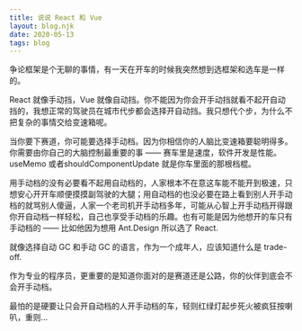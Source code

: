 ```yaml
---
title: 说说 React 和 Vue
layout: blog.njk
date: 2020-05-13
tags: blog
---
```


争论框架是个无聊的事情，有一天在开车的时候我突然想到选框架和选车是一样的。

React 就像手动挡，Vue 就像自动挡。你不能因为你会开手动挡就看不起开自动挡的，我想正常的驾驶员在城市代步都会选择开自动挡。我只想代个步，为什么不把复杂的事情交给变速箱呢。

当你要下赛道，你可能要选择手动档。因为你相信你的人脑比变速箱要聪明得多。你需要由你自己的大脑控制最重要的事 —— 赛车里是速度，软件开发是性能。useMemo 或者shouldComponentUpdate 就是你车里面的那根档棍。

用手动档的没有必要看不起用自动档的，人家根本不在意这车能不能开到极速，只想安心开开车顺便摸摸副驾驶的大腿；用自动档的也没必要在路上看到别人开手动档的就骂别人傻逼，人家一个老司机开手动档多年，可能从心智上开手动档开得跟你开自动档一样轻松，自己也享受手动档的乐趣。也有可能是因为他想开的车只有手动档的 —— 比如他因为想用 Ant.Design 所以选了 React.

就像选择自动 GC 和手动 GC 的语言，作为一个成年人，应该知道什么是 trade-off. 

作为专业的程序员，更重要的是知道你面对的是赛道还是公路，你的伙伴到底会不会开手动档。

最怕的是硬要让只会开自动档的人开手动档的车，轻则红绿灯起步死火被疯狂按喇叭，重则… 